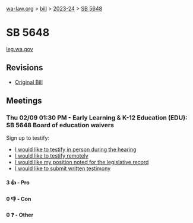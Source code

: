 [wa-law.org](/) > [bill](/bill/) > [2023-24](/bill/2023-24/) > [SB 5648](/bill/2023-24/sb/5648/)

# SB 5648
[leg.wa.gov](https://app.leg.wa.gov/billsummary?BillNumber=5648&Year=2023&Initiative=false)

## Revisions
* [Original Bill](1/)

## Meetings
### Thu 02/09 01:30 PM - Early Learning & K-12 Education (EDU): SB 5648 Board of education waivers
Sign up to testify:
* [I would like to testify in person during the hearing](https://app.leg.wa.gov/csi/Testifier/Add?chamber=House&mId=30696&aId=150910&caId=21080&tId=1)
* [I would like to testify remotely](https://app.leg.wa.gov/csi/Testifier/Add?chamber=House&mId=30696&aId=150910&caId=21080&tId=2)
* [I would like my position noted for the legislative record](https://app.leg.wa.gov/csi/Testifier/Add?chamber=House&mId=30696&aId=150910&caId=21080&tId=3)
* [I would like to submit written testimony](https://app.leg.wa.gov/csi/Testifier/Add?chamber=House&mId=30696&aId=150910&caId=21080&tId=4)

#### 3 👍 - Pro

#### 0 👎 - Con

#### 0 ❓ - Other
